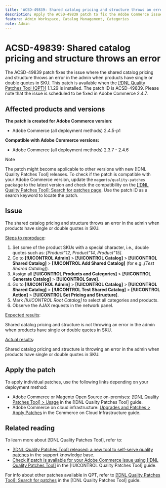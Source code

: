 ```yaml
---
title: 'ACSD-49839: Shared catalog pricing and structure throws an error'
description: Apply the ACSD-49839 patch to fix the Adobe Commerce issue where the shared catalog pricing and structure throws an error in the admin when products have single or double quotes in SKU.
feature: Admin Workspace, Catalog Management, Categories
role: Admin
---
```

# ACSD-49839: Shared catalog pricing and structure throws an error

The ACSD-49839 patch fixes the issue where the shared catalog pricing and structure throws an error in the admin when products have single or double quotes in SKU. This patch is available when the [[!DNL Quality Patches Tool (QPT)]](https://experienceleague.adobe.com/en/docs/commerce-knowledge-base/kb/announcements/commerce-announcements/magento-quality-patches-released-new-tool-to-self-serve-quality-patches) 1.1.29 is installed. The patch ID is ACSD-49839. Please note that the issue is scheduled to be fixed in Adobe Commerce 2.4.7.

## Affected products and versions

**The patch is created for Adobe Commerce version:**

* Adobe Commerce (all deployment methods) 2.4.5-p1

**Compatible with Adobe Commerce versions:**

* Adobe Commerce (all deployment methods) 2.3.7 - 2.4.6

>[!NOTE]
>
>The patch might become applicable to other versions with new [!DNL Quality Patches Tool] releases. To check if the patch is compatible with your Adobe Commerce version, update the `magento/quality-patches` package to the latest version and check the compatibility on the [[!DNL Quality Patches Tool]: Search for patches page](https://experienceleague.adobe.com/tools/commerce-quality-patches/index.html). Use the patch ID as a search keyword to locate the patch.

## Issue

The shared catalog pricing and structure throws an error in the admin when products have single or double quotes in SKU.

<u>Steps to reproduce</u>:

1. Set some of the product SKUs with a special character, i.e., double quotes such as:
*[Product"12, Product"14, Product"15]*.
1. Go to **[!UICONTROL Admin]** > **[!UICONTROL Catalog]** > **[!UICONTROL Shared Catalog]** > **[!UICONTROL Add Shared Catalog]** (for e.g.,*[Test Shared Catalog]*).
1. Assign all **[!UICONTROL Products and Categories]** > **[!UICONTROL Generate Catalog]** > **[!UICONTROL Save]**.
1. Go to **[!UICONTROL Admin]** > **[!UICONTROL Catalog]** > **[!UICONTROL Shared Catalog]** > **[!UICONTROL Test Shared Catalog]** > **[!UICONTROL Action]** > **[!UICONTROL Set Pricing and Structure]**.
1. Mark *[!UICONTROL Root Catalog]* to select all categories and products.
1. Observe the AJAX requests in the network panel.

<u>Expected results</u>:

Shared catalog pricing and structure is not throwing an error in the admin when products have single or double quotes in SKU.

<u>Actual results</u>:

Shared catalog pricing and structure is throwing an error in the admin when products have single or double quotes in SKU.

## Apply the patch

To apply individual patches, use the following links depending on your deployment method:

* Adobe Commerce or Magento Open Source on-premises: [[!DNL Quality Patches Tool] > Usage](/help/tools/quality-patches-tool/usage.md) in the [!DNL Quality Patches Tool] guide.
* Adobe Commerce on cloud infrastructure: [Upgrades and Patches > Apply Patches](https://experienceleague.adobe.com/docs/commerce-cloud-service/user-guide/develop/upgrade/apply-patches.html) in the Commerce on Cloud Infrastructure guide.

## Related reading

To learn more about [!DNL Quality Patches Tool], refer to:

* [[!DNL Quality Patches Tool] released: a new tool to self-serve quality patches](https://experienceleague.adobe.com/en/docs/commerce-knowledge-base/kb/announcements/commerce-announcements/magento-quality-patches-released-new-tool-to-self-serve-quality-patches) in the support knowledge base.
* [Check if patch is available for your Adobe Commerce issue using [!DNL Quality Patches Tool]](/help/tools/quality-patches-tool/patches-available-in-qpt/check-patch-for-magento-issue-with-magento-quality-patches.md) in the [!UICONTROL Quality Patches Tool] guide.


For info about other patches available in QPT, refer to [[!DNL Quality Patches Tool]: Search for patches](https://experienceleague.adobe.com/tools/commerce-quality-patches/index.html) in the [!DNL Quality Patches Tool] guide.
